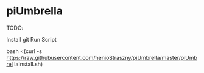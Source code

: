 # piUmbrella

TODO:

Install git
Run Script

bash <(curl -s https://raw.githubusercontent.com/henioStraszny/piUmbrella/master/piUmbrel
laInstall.sh)